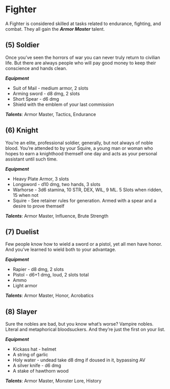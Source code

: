 # Fighter
A Fighter is considered skilled at tasks related to endurance, fighting, and combat. They all gain the ***Armor Master*** talent.
## (5) Soldier
Once you’ve seen the horrors of war you can never truly return to civilian life. But there are always people who will pay good money to keep their conscience and hands clean.

***Equipment***
- Suit of Mail - medium armor, 2 slots
- Arming sword - d8 dmg, 2 slots
- Short Spear - d6 dmg
- Shield with the emblem of your last commission

***Talents***: Armor Master, Tactics, Endurance
## (6) Knight
You’re an elite, professional soldier, generally, but not always of noble blood. You’re attended to by your Squire, a young man or woman who hopes to earn a knighthood themself one day and acts as your personal assistant until such time.

***Equipment***
- Heavy Plate Armor, 3 slots
- Longsword - d10 dmg, two hands, 3 slots
- Warhorse - 3d6 stamina, 10 STR, DEX, WIL, 9 ML. 5 Slots when ridden, 15 when not
- Squire - See retainer rules for generation. Armed with a spear and a desire to prove themself

***Talents***: Armor Master, Influence, Brute Strength
## (7) Duelist
Few people know how to wield a sword or a pistol, yet all men have honor. And you’ve learned to wield both to your advantage.

***Equipment***
- Rapier - d8 dmg, 2 slots
- Pistol - d6+1 dmg, loud, 2 slots total
- Ammo
- Light armor

***Talents***: Armor Master, Honor, Acrobatics
## (8) Slayer
Sure the nobles are bad, but you know what’s worse? Vampire nobles. Literal and metaphorical bloodsuckers. And they’re just the first on your list.

***Equipment***
- Kickass hat - helmet
- A string of garlic
- Holy water - undead take d8 dmg if doused in it, bypassing AV
- A silver knife - d6 dmg
- A stake of hawthorn wood

***Talents***: Armor Master, Monster Lore, History